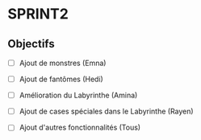 # SPRINT2

## Objectifs

- [ ]  Ajout de monstres (Emna)
- [ ]  Ajout de fantômes (Hedi)
- [ ]  Amélioration du Labyrinthe (Amina)
- [ ]  Ajout de cases spéciales dans le Labyrinthe (Rayen)
- [ ]  Ajout d'autres fonctionnalités (Tous)

